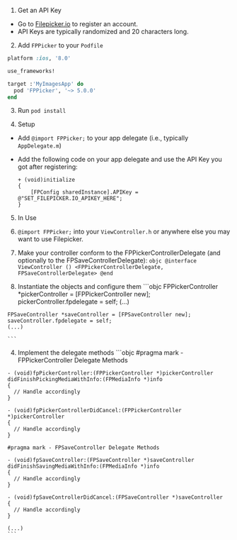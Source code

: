 1. Get an API Key
  - Go to [Filepicker.io](www.filepicker.io) to register an account.
  - API Keys are typically randomized and 20 characters long.

2. Add `FPPicker` to your `Podfile`

  ```ruby
  platform :ios, '8.0'

  use_frameworks!

  target :'MyImagesApp' do
    pod 'FPPicker', '~> 5.0.0'
  end
  ```

3. Run `pod install`

4. Setup
  - Add `@import FPPicker;` to your app delegate (i.e., typically `AppDelegate.m`)
  - Add the following code on your app delegate and use the API Key you got after registering:

    ```objc
    + (void)initialize
    {
        [FPConfig sharedInstance].APIKey = @"SET_FILEPICKER.IO_APIKEY_HERE";
    }
    ```
5. In Use
  1. `@import FPPicker;` into your `ViewController.h` or anywhere else you may want to use Filepicker.

  2. Make your controller conform to the FPPickerControllerDelegate (and optionally to the FPSaveControllerDelegate):
    ```objc
    @interface ViewController () <FPPickerControllerDelegate,
                                  FPSaveControllerDelegate>
    @end
    ```
  3. Instantiate the objects and configure them
    ```objc
    FPPickerController *pickerController = [FPPickerController new];
    pickerController.fpdelegate = self;
    (...)

    FPSaveController *saveController = [FPSaveController new];
    saveController.fpdelegate = self;
    (...)

    ```
  4. Implement the delegate methods
    ```objc
    #pragma mark - FPPickerController Delegate Methods

    - (void)fpPickerController:(FPPickerController *)pickerController didFinishPickingMediaWithInfo:(FPMediaInfo *)info
    {
      // Handle accordingly
    }

    - (void)fpPickerControllerDidCancel:(FPPickerController *)pickerController
    {
      // Handle accordingly
    }

    #pragma mark - FPSaveController Delegate Methods

    - (void)fpSaveController:(FPSaveController *)saveController didFinishSavingMediaWithInfo:(FPMediaInfo *)info
    {
      // Handle accordingly
    }

    - (void)fpSaveControllerDidCancel:(FPSaveController *)saveController
    {
      // Handle accordingly
    }

    (...)
    ```
